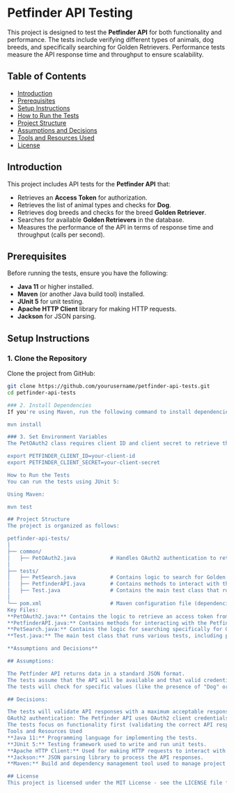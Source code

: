 # Petfinder API Testing

This project is designed to test the **Petfinder API** for both functionality and performance. The tests include verifying different types of animals, dog breeds, and specifically searching for Golden Retrievers. Performance tests measure the API response time and throughput to ensure scalability.

## Table of Contents

- [Introduction](#introduction)
- [Prerequisites](#prerequisites)
- [Setup Instructions](#setup-instructions)
- [How to Run the Tests](#how-to-run-the-tests)
- [Project Structure](#project-structure)
- [Assumptions and Decisions](#assumptions-and-decisions)
- [Tools and Resources Used](#tools-and-resources-used)
- [License](#license)

## Introduction

This project includes API tests for the **Petfinder API** that:
- Retrieves an **Access Token** for authorization.
- Retrieves the list of animal types and checks for **Dog**.
- Retrieves dog breeds and checks for the breed **Golden Retriever**.
- Searches for available **Golden Retrievers** in the database.
- Measures the performance of the API in terms of response time and throughput (calls per second).

## Prerequisites

Before running the tests, ensure you have the following:
- **Java 11** or higher installed.
- **Maven** (or another Java build tool) installed.
- **JUnit 5** for unit testing.
- **Apache HTTP Client** library for making HTTP requests.
- **Jackson** for JSON parsing.

## Setup Instructions

### 1. Clone the Repository

Clone the project from GitHub:

```bash
git clone https://github.com/yourusername/petfinder-api-tests.git
cd petfinder-api-tests

### 2. Install Dependencies
If you're using Maven, run the following command to install dependencies:

mvn install

### 3. Set Environment Variables
The PetOAuth2 class requires client ID and client secret to retrieve the access token. You can set these as environment variables:

export PETFINDER_CLIENT_ID=your-client-id
export PETFINDER_CLIENT_SECRET=your-client-secret

How to Run the Tests
You can run the tests using JUnit 5:

Using Maven:

mvn test

## Project Structure
The project is organized as follows:

petfinder-api-tests/
│
├── common/
│   ├── PetOAuth2.java           # Handles OAuth2 authentication to retrieve the access token.
│
├── tests/
│   ├── PetSearch.java           # Contains logic to search for Golden Retrievers in the Petfinder API.
│   ├── PetfinderAPI.java        # Contains methods to interact with the Petfinder API (e.g., get animal types, dog breeds).
│   ├── Test.java                # Contains the main test class that runs tests on the Petfinder API.
│
└── pom.xml                      # Maven configuration file (dependencies, plugins, etc.)
Key Files:
**PetOAuth2.java:** Contains the logic to retrieve an access token from the Petfinder API.
**PetfinderAPI.java:** Contains methods for interacting with the Petfinder API (e.g., retrieving animal types, dog breeds).
**PetSearch.java:** Contains the logic for searching specifically for Golden Retrievers.
**Test.java:** The main test class that runs various tests, including performance tests and functionality checks.

**Assumptions and Decisions**

## Assumptions:

The Petfinder API returns data in a standard JSON format.
The tests assume that the API will be available and that valid credentials will be provided for authentication.
The tests will check for specific values (like the presence of "Dog" or "Golden Retriever"), so if the API changes its data structure, the tests might fail.

## Decisions:

The tests will validate API responses with a maximum acceptable response time of 2 seconds. This was chosen based on typical API performance expectations.
OAuth2 authentication: The Petfinder API uses OAuth2 client credentials flow for authentication. Therefore, client ID and client secret are required to obtain an access token.
The tests focus on functionality first (validating the correct API responses), followed by performance testing (response time and throughput).
Tools and Resources Used
**Java 11:** Programming language for implementing the tests.
**JUnit 5:** Testing framework used to write and run unit tests.
**Apache HTTP Client:** Used for making HTTP requests to interact with the Petfinder API.
**Jackson:** JSON parsing library to process the API responses.
**Maven:** Build and dependency management tool used to manage project dependencies.

## License
This project is licensed under the MIT License - see the LICENSE file for details.
